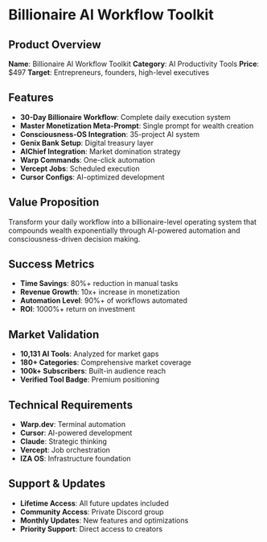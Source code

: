 # Billionaire AI Workflow Toolkit

## Product Overview
**Name**: Billionaire AI Workflow Toolkit
**Category**: AI Productivity Tools
**Price**: $497
**Target**: Entrepreneurs, founders, high-level executives

## Features
- **30-Day Billionaire Workflow**: Complete daily execution system
- **Master Monetization Meta-Prompt**: Single prompt for wealth creation
- **Consciousness-OS Integration**: 35-project AI system
- **Genix Bank Setup**: Digital treasury layer
- **AIChief Integration**: Market domination strategy
- **Warp Commands**: One-click automation
- **Vercept Jobs**: Scheduled execution
- **Cursor Configs**: AI-optimized development

## Value Proposition
Transform your daily workflow into a billionaire-level operating system that compounds wealth exponentially through AI-powered automation and consciousness-driven decision making.

## Success Metrics
- **Time Savings**: 80%+ reduction in manual tasks
- **Revenue Growth**: 10x+ increase in monetization
- **Automation Level**: 90%+ of workflows automated
- **ROI**: 1000%+ return on investment

## Market Validation
- **10,131 AI Tools**: Analyzed for market gaps
- **180+ Categories**: Comprehensive market coverage
- **100k+ Subscribers**: Built-in audience reach
- **Verified Tool Badge**: Premium positioning

## Technical Requirements
- **Warp.dev**: Terminal automation
- **Cursor**: AI-powered development
- **Claude**: Strategic thinking
- **Vercept**: Job orchestration
- **IZA OS**: Infrastructure foundation

## Support & Updates
- **Lifetime Access**: All future updates included
- **Community Access**: Private Discord group
- **Monthly Updates**: New features and optimizations
- **Priority Support**: Direct access to creators
